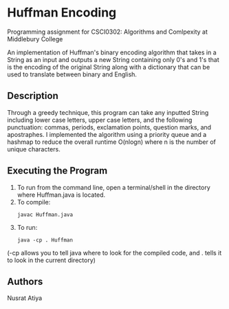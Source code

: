 # Huffman Encoding
Programming assignment for CSCI0302: Algorithms and Comlpexity at Middlebury College

An implementation of Huffman's binary encoding algorithm that takes in a String as an input and outputs a new String containing only 0's and 1's that is the encoding of the original String along with a dictionary that can be used to translate between binary and English.

## Description
Through a greedy technique, this program can take any inputted String including lower case letters, upper case letters, and the following punctuation: commas, periods, exclamation points, question marks, and apostraphes. I implemented the algorithm using a priority queue and a hashmap to reduce the overall runtime O(nlogn) where n is the number of unique characters. 

## Executing the Program
1. To run from the command line, open a terminal/shell in the directory where Huffman.java is located.
2. To compile:
    ```
    javac Huffman.java
    ```
3. To run:
    ```
    java -cp . Huffman
    ```
(-cp allows you to tell java where to look for the compiled code, and . tells it to look in the current directory)

## Authors
Nusrat Atiya
